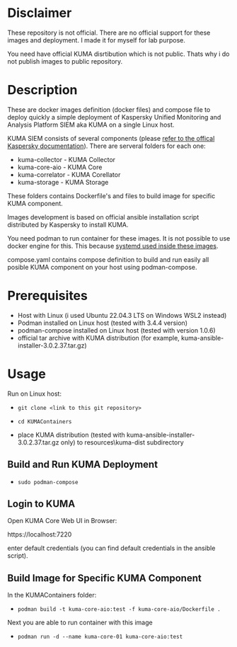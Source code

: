 # Disclaimer
These repository is not official. There are no official support for these images and deployment. I made it for myself for lab purpose.

You need have official KUMA disrtibution which is not public. Thats why i do not publish images to public repository.

# Description
These are docker images definition (docker files) and compose file to deploy quickly a simple deployment of Kaspersky Unified Monitoring and Analysis Platform SIEM aka KUMA on a single Linux host.

KUMA SIEM consists of several components (please [refer to the offical Kaspersky documentation](https://support.kaspersky.com/help/KUMA/3.0.2/en-US/217958.htm)). 
There are serveral folders for each one:
* kuma-collector - KUMA Collector 
* kuma-core-aio - KUMA Core
* kuma-correlator - KUMA Corellator
* kuma-storage - KUMA Storage

These folders contains Dockerfile's and files to build image for specific KUMA component. 

Images development is based on official ansible installation script distributed by Kaspersky to install KUMA.

You need podman to run container for these images. It is not possible to use docker engine for this. This because [systemd used inside these images](https://developers.redhat.com/blog/2019/04/24/how-to-run-systemd-in-a-container).

compose.yaml contains compose definition to build and run easily all posible KUMA component on your host using podman-compose.

# Prerequisites
* Host with Linux (i used Ubuntu 22.04.3 LTS on Windows WSL2 instead)
* Podman installed on Linux host (tested with 3.4.4 version)
* podman-compose installed on Linux host (tested with version 1.0.6)
* official tar archive with KUMA distribution (for example, kuma-ansible-installer-3.0.2.37.tar.gz)
# Usage
Run on Linux host:

* `git clone <link to this git repository>`

* `cd KUMAContainers`

* place KUMA distribution (tested with kuma-ansible-installer-3.0.2.37.tar.gz only) to resources\kuma-dist subdirectory

## Build and Run KUMA Deployment

* `sudo podman-compose`

## Login to KUMA

Open KUMA Core Web UI in Browser:

https://localhost:7220

enter default credentials (you can find default credentials in the ansible script).

## Build Image for Specific KUMA Component
In the KUMAContainers folder:
* `podman build -t kuma-core-aio:test -f kuma-core-aio/Dockerfile .`

Next you are able to run container with this image

* `podman run -d --name kuma-core-01 kuma-core-aio:test`


